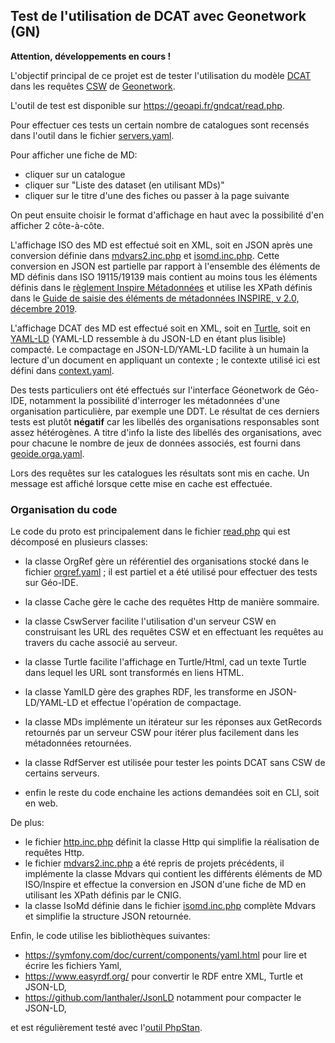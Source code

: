 ## Test de l'utilisation de DCAT avec Geonetwork (GN)

**Attention, développements en cours !**

L'objectif principal de ce projet est de tester l'utilisation du modèle [DCAT](https://www.w3.org/TR/vocab-dcat-3/)
dans les requêtes [CSW](https://www.ogc.org/standard/cat/) de [Geonetwork](https://geonetwork-opensource.org/).

L'outil de test est disponible sur https://geoapi.fr/gndcat/read.php.

Pour effectuer ces tests un certain nombre de catalogues sont recensés dans l'outil
dans le fichier [servers.yaml](servers.yaml).

Pour afficher une fiche de MD:

  - cliquer sur un catalogue
  - cliquer sur "Liste des dataset (en utilisant MDs)"
  - cliquer sur le titre d'une des fiches ou passer à la page suivante
  
On peut ensuite choisir le format d'affichage en haut avec la possibilité d'en afficher 2 côte-à-côte.

L'affichage ISO des MD est effectué soit en XML, soit en JSON après une conversion définie
dans [mdvars2.inc.php](mdvars2.inc.php) et [isomd.inc.php](isomd.inc.php).
Cette conversion en JSON est partielle par rapport à l'ensemble des éléments de MD définis dans ISO 19115/19139
mais contient au moins tous les éléments définis dans
le [règlement Inspire Métadonnées](https://eur-lex.europa.eu/legal-content/FR/TXT/ELI/?eliuri=eli:reg:2008:1205:oj)
et utilise les XPath définis dans
le [Guide de saisie des éléments de métadonnées INSPIRE, v 2.0, décembre 2019](https://cnig.gouv.fr/IMG/pdf/guide-de-saisie-des-elements-de-metadonnees-inspire-v2.0-1.pdf).

L'affichage DCAT des MD est effectué soit en XML, soit en [Turtle](https://www.w3.org/TR/turtle/),
soit en [YAML-LD](https://json-ld.github.io/yaml-ld/spec/)
(YAML-LD ressemble à du JSON-LD en étant plus lisible) compacté.
Le compactage en JSON-LD/YAML-LD facilite à un humain la lecture d'un document en appliquant un contexte ;
le contexte utilisé ici est défini dans [context.yaml](context.yaml).  

Des tests particuliers ont été effectués sur l'interface Géonetwork de Géo-IDE,
notamment la possibilité d'interroger les métadonnées d'une organisation particulière, par exemple une DDT.
Le résultat de ces derniers tests est plutôt **négatif**
car les libellés des organisations responsables sont assez hétérogènes.
A titre d'info la liste des libellés des organisations, avec pour chacune le nombre de jeux de données associés,
est fourni dans [geoide.orga.yaml](geoide.orga.yaml).

Lors des requêtes sur les catalogues les résultats sont mis en cache.
Un message est affiché lorsque cette mise en cache est effectuée.

### Organisation du code
Le code du proto est principalement dans le fichier [read.php](read.php) qui est décomposé en plusieurs classes:

  - la classe OrgRef gère un référentiel des organisations stocké dans le fichier [orgref.yaml](orgref.yaml) ;
    il est partiel et a été utilisé pour effectuer des tests sur Géo-IDE.
    
  - la classe Cache gère le cache des requêtes Http de manière sommaire.
  
  - la classe CswServer facilite l'utilisation d'un serveur CSW en construisant les URL des requêtes CSW
    et en effectuant les requêtes au travers du cache associé au serveur.
    
  - la classe Turtle facilite l'affichage en Turtle/Html, cad un texte Turtle dans lequel les URL sont transformés
    en liens HTML.
    
  - la classe YamlLD gère des graphes RDF, les transforme en JSON-LD/YAML-LD et effectue l'opération de compactage.
  
  - la classe MDs implémente un itérateur sur les réponses aux GetRecords retournés par un serveur CSW
    pour itérer plus facilement dans les métadonnées retournées.
    
  - la classe RdfServer est utilisée pour tester les points DCAT sans CSW de certains serveurs.

  - enfin le reste du code enchaine les actions demandées soit en CLI, soit en web.

De plus:

  - le fichier [http.inc.php](http.inc.php) définit la classe Http qui simplifie la réalisation de requêtes Http.
  - le fichier [mdvars2.inc.php](mdvars2.inc.php) a été repris de projets précédents,
    il implémente la classe Mdvars qui contient les différents éléments de MD ISO/Inspire
    et effectue la conversion en JSON d'une fiche de MD en utilisant les XPath définis par le CNIG.
  - la classe IsoMd définie dans le fichier [isomd.inc.php](isomd.inc.php) complète Mdvars
    et simplifie la structure JSON retournée.
    
Enfin, le code utilise les bibliothèques suivantes:

  - https://symfony.com/doc/current/components/yaml.html pour lire et écrire les fichiers Yaml,
  - https://www.easyrdf.org/ pour convertir le RDF entre XML, Turtle et JSON-LD,
  - https://github.com/lanthaler/JsonLD notamment pour compacter le JSON-LD,
  
et est régulièrement testé avec l'[outil PhpStan](https://phpstan.org/).

